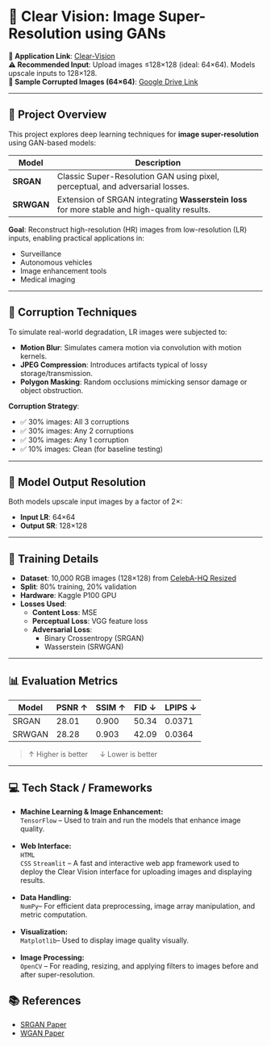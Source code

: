 # 📌 Clear Vision: Image Super-Resolution using GANs

**🔗 Application Link**: [Clear-Vision](https://clear-vision-pro.streamlit.app/)  
**⚠️ Recommended Input**: Upload images ≤128×128 (ideal: 64×64). Models upscale inputs to 128×128.  
**🧪 Sample Corrupted Images (64×64)**: [Google Drive Link](https://drive.google.com/drive/folders/1bzkac88TPpf9ozlXfy3wUcl_Vyu6VxHj?usp=sharing)

---

## 📄 Project Overview

This project explores deep learning techniques for **image super-resolution** using GAN-based models:

| Model    | Description |
|----------|-------------|
| **SRGAN**  | Classic Super-Resolution GAN using pixel, perceptual, and adversarial losses. |
| **SRWGAN** | Extension of SRGAN integrating **Wasserstein loss** for more stable and high-quality results. |

**Goal**: Reconstruct high-resolution (HR) images from low-resolution (LR) inputs, enabling practical applications in:
- Surveillance
- Autonomous vehicles
- Image enhancement tools
- Medical imaging

---

## 🧪 Corruption Techniques

To simulate real-world degradation, LR images were subjected to:

- **Motion Blur**: Simulates camera motion via convolution with motion kernels.
- **JPEG Compression**: Introduces artifacts typical of lossy storage/transmission.
- **Polygon Masking**: Random occlusions mimicking sensor damage or object obstruction.

**Corruption Strategy**:
- ✅ 30% images: All 3 corruptions
- ✅ 30% images: Any 2 corruptions
- ✅ 30% images: Any 1 corruption
- ✅ 10% images: Clean (for baseline testing)

---

## 🚀 Model Output Resolution

Both models upscale input images by a factor of 2×:

- **Input LR**: 64×64  
- **Output SR**: 128×128

---

## 🧠 Training Details

- **Dataset**: 10,000 RGB images (128×128) from [CelebA-HQ Resized](https://www.kaggle.com/datasets/badasstechie/celebahq-resized-256x256)  
- **Split**: 80% training, 20% validation  
- **Hardware**: Kaggle P100 GPU  
- **Losses Used**:
  - **Content Loss**: MSE
  - **Perceptual Loss**: VGG feature loss
  - **Adversarial Loss**:
    - Binary Crossentropy (SRGAN)
    - Wasserstein (SRWGAN)

---

## 📊 Evaluation Metrics

| Model   | PSNR ↑ | SSIM ↑ | FID ↓ | LPIPS ↓ |
|---------|--------|--------|-------|---------|
| SRGAN   | 28.01  | 0.900  | 50.34 | 0.0371  |
| SRWGAN  | 28.28  | 0.903  | 42.09 | 0.0364  |

> ↑ Higher is better &nbsp;&nbsp;&nbsp;&nbsp; ↓ Lower is better

---


<h2>💻 Tech Stack / Frameworks</h2>

<ul>
  <li><strong>Machine Learning & Image Enhancement:</strong><br>
      <code>TensorFlow</code> – Used to train and run the models that enhance image quality.
  </li>
  <br>
  <li><strong>Web Interface:</strong><br>
      <code>HTML</code> <br><code>CSS</code>
      <code>Streamlit</code> – A fast and interactive web app framework used to deploy the Clear Vision interface for uploading images and displaying results.
  </li>
  <br>
  <li><strong>Data Handling:</strong><br>
      <code>NumPy</code>– For efficient data preprocessing, image array manipulation, and metric computation.
  </li>
  <br>
  <li><strong>Visualization:</strong><br>
      <code>Matplotlib</code>– Used to display image quality visually.
  </li>
  <br>
  <li><strong>Image Processing:</strong><br>
       <code>OpenCV</code> – For reading, resizing, and applying filters to images before and after super-resolution.
  </li>
</ul>



## 📚 References

- [SRGAN Paper](https://arxiv.org/abs/1609.04802)
- [WGAN Paper](https://arxiv.org/abs/1701.07875)
